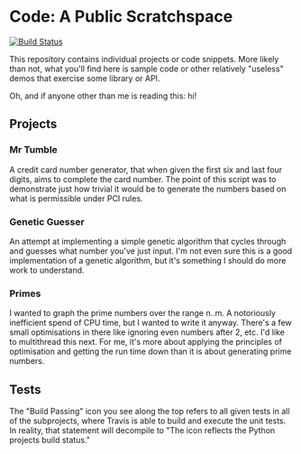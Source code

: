 # Code: A Public Scratchspace

[![Build Status](https://travis-ci.com/mrajweir/Code.svg?branch=master)](https://travis-ci.com/mrajweir/Code)

This repository contains individual projects or code snippets. More likely than not, what you'll find here is sample code or other relatively "useless" demos that exercise some library or API.

Oh, and if anyone other than me is reading this: hi!

## Projects

### Mr Tumble

A credit card number generator, that when given the first six and last four digits, aims to complete the card number. The point of this script was to demonstrate just how trivial it would be to generate the numbers based on what is permissible under PCI rules. 

### Genetic Guesser

An attempt at implementing a simple genetic algorithm that cycles through and guesses what number you've just input. I'm not even sure this is a good implementation of a genetic algorithm, but it's something I should do more work to understand.

### Primes

I wanted to graph the prime numbers over the range n..m. A notoriously inefficient spend of CPU time, but I wanted to write it anyway. There's a few small optimisations in there like ignoring even numbers after 2, etc. I'd like to multithread this next. For me, it's more about applying the principles of optimisation and getting the run time down than it is about generating prime numbers.

## Tests

The "Build Passing" icon you see along the top refers to all given tests in all of the subprojects, where Travis is able to build and execute the unit tests. In reality, that statement will decompile to "The icon reflects the Python projects build status." 
